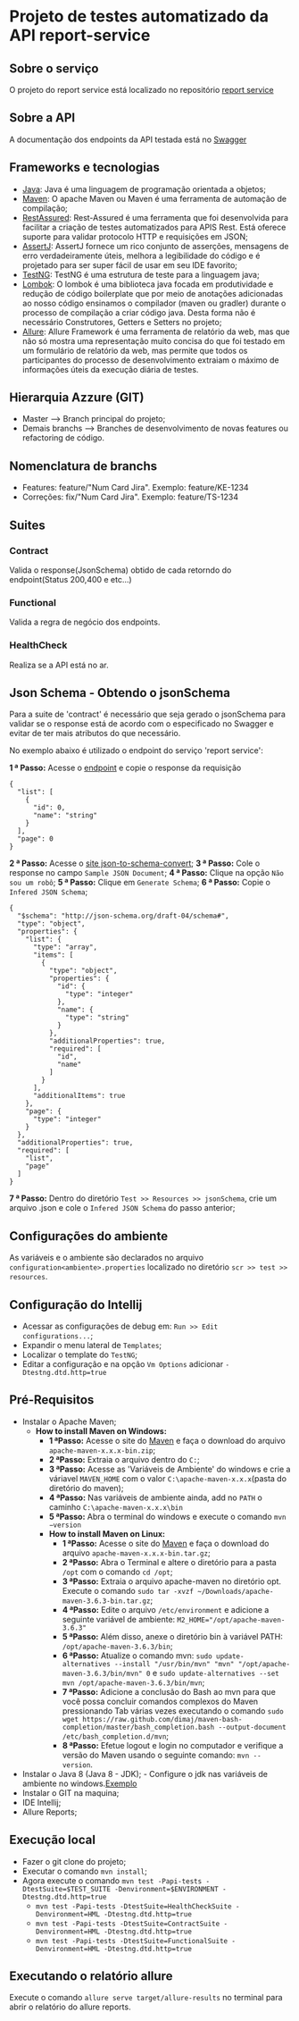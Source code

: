 # Projeto de testes automatizado da API report-service

## Sobre o serviço

O projeto do report service está localizado no repositório [report service]()

## Sobre a API

A documentação dos endpoints da API testada está no [Swagger](http://report.tangerino-staging.com.br/swagger-ui.html)

## Frameworks e tecnologias

- [Java](): Java é uma linguagem de programação orientada a objetos;
- [Maven](): O apache Maven ou Maven é uma ferramenta de automação de compilação;
- [RestAssured](): Rest-Assured é uma ferramenta que foi desenvolvida para facilitar a criação de testes automatizados para APIS Rest. Está oferece suporte para validar protocolo HTTP e requisições em JSON;
- [AssertJ](): AssertJ fornece um rico conjunto de asserções, mensagens de erro verdadeiramente úteis, melhora a legibilidade do código e é projetado para ser super fácil de usar em seu IDE favorito;
- [TestNG](): TestNG é uma estrutura de teste para a linguagem java;
- [Lombok](): O lombok é uma biblioteca java focada em produtividade e redução de código boilerplate que por meio de anotações adicionadas ao nosso código ensinamos o compilador (maven ou gradler) durante o processo de compilação a criar código java. Desta forma não é necessário Construtores, Getters e Setters no projeto;
- [Allure](): Allure Framework é uma ferramenta de relatório da web, mas que não só mostra uma representação muito concisa do que foi testado em um formulário de relatório da web, mas permite que todos os participantes do processo de desenvolvimento extraiam o máximo de informações úteis da execução diária de testes.

## Hierarquia Azzure (GIT)

- Master --> Branch principal do projeto;
- Demais branchs --> Branches de desenvolvimento de novas features ou refactoring de código.

## Nomenclatura de branchs

- Features: feature/"Num Card Jira". Exemplo: feature/KE-1234
- Correções: fix/"Num Card Jira". Exemplo: feature/TS-1234

## Suites

### Contract

Valida o response(JsonSchema) obtido de cada retorndo do endpoint(Status 200,400 e etc...)

### Functional

Valida a regra de negócio dos endpoints.

### HealthCheck

Realiza se a API está no ar.

## Json Schema - Obtendo o jsonSchema

Para a suite de 'contract' é necessário que seja gerado o jsonSchema para validar se o response está de acordo com o especificado no Swagger e evitar de ter mais atributos do que necessário.

No exemplo abaixo é utilizado o endpoint do serviço 'report service':

**1 ª Passo:** Acesse o [endpoint](http://report.tangerino-staging.com.br/swagger-ui.html#/filter-controller/getCompaniesUsingGET) e copie o response da requisição

```
{
  "list": [
    {
      "id": 0,
      "name": "string"
    }
  ],
  "page": 0
}
```
**2 ª Passo:** Acesse o [site json-to-schema-convert](https://www.liquid-technologies.com/online-json-to-schema-converter);
**3 ª Passo:** Cole o response no campo `Sample JSON Document`;
**4 ª Passo:** Clique na opção `Não sou um robô`;
**5 ª Passo:** Clique em `Generate Schema`;
**6 ª Passo:** Copie o `Infered JSON Schema`;
```
{
  "$schema": "http://json-schema.org/draft-04/schema#",
  "type": "object",
  "properties": {
    "list": {
      "type": "array",
      "items": [
        {
          "type": "object",
          "properties": {
            "id": {
              "type": "integer"
            },
            "name": {
              "type": "string"
            }
          },
          "additionalProperties": true,
          "required": [
            "id",
            "name"
          ]
        }
      ],
      "additionalItems": true
    },
    "page": {
      "type": "integer"
    }
  },
  "additionalProperties": true,
  "required": [
    "list",
    "page"
  ]
}
```
**7 ª Passo:** Dentro do diretório `Test >> Resources >> jsonSchema`, crie um arquivo .json e cole o `Infered JSON Schema` do passo anterior;

## Configurações do ambiente

As variáveis e o ambiente são declarados no arquivo `configuration<ambiente>.properties` localizado no diretório `scr >> test >> resources`.

## Configuração do Intellij

- Acessar as configurações de debug em: `Run >> Edit configurations...`;
- Expandir o menu lateral de `Templates`;
- Localizar o template do `TestNG`;
- Editar a configuração e na opção `Vm Options` adicionar `-Dtestng.dtd.http=true`


## Pré-Requisitos

- Instalar o Apache Maven;
    - **How to install Maven on Windows:**
        - **1 ªPasso:** Acesse o site do [Maven](http://maven.apache.org/download.cgi) e faça o download do arquivo `apache-maven-x.x.x-bin.zip`;
        - **2 ªPasso:** Extraia o arquivo dentro do `C:`;
        - **3 ªPasso:** Acesse as 'Variáveis de Ambiente' do windows e crie a váriavel `MAVEN_HOME` com o valor `C:\apache-maven-x.x.x`(pasta do diretório do maven);
        - **4 ªPasso:** Nas variáveis de ambiente ainda, add no `PATH` o caminho `C:\apache-maven-x.x.x\bin`
        - **5 ªPasso:** Abra o terminal do windows e execute o comando `mvn −version`
      - **How to install Maven on Linux:**
        - **1 ªPasso:** Acesse o site do [Maven](http://maven.apache.org/download.cgi) e faça o download do arquivo `apache-maven-x.x.x-bin.tar.gz`;
        - **2 ªPasso:** Abra o Terminal e altere o diretório para a pasta `/opt` com o comando `cd /opt`;
        - **3 ªPasso:** Extraia o arquivo apache-maven no diretório opt. Execute o comando `sudo tar -xvzf ~/Downloads/apache-maven-3.6.3-bin.tar.gz`;
        - **4 ªPasso:** Edite o arquivo `/etc/environment` e adicione a seguinte variável de ambiente: `M2_HOME="/opt/apache-maven-3.6.3"`
        - **5 ªPasso:** Além disso, anexe o diretório bin à variável PATH: `/opt/apache-maven-3.6.3/bin`;
        - **6 ªPasso:** Atualize o comando mvn: `sudo update-alternatives --install "/usr/bin/mvn" "mvn" "/opt/apache-maven-3.6.3/bin/mvn" 0` e `sudo update-alternatives --set mvn /opt/apache-maven-3.6.3/bin/mvn`;
        - **7 ªPasso:** Adicione a conclusão do Bash ao mvn para que você possa concluir comandos complexos do Maven pressionando Tab várias vezes executando o comando `sudo wget https://raw.github.com/dimaj/maven-bash-completion/master/bash_completion.bash --output-document /etc/bash_completion.d/mvn`;
        - **8 ªPasso:** Efetue logout e login no computador e verifique a versão do Maven usando o seguinte comando: `mvn --version`.
- Instalar o Java 8 (Java 8 - JDK);
        - Configure o jdk nas variáveis de ambiente no windows.[Exemplo](https://confluence.atlassian.com/confbr1/configurando-a-variavel-java_home-no-windows-933709538.html)
- Instalar o GIT na maquina;
- IDE Intellij;
- Allure Reports;

## Execução local

- Fazer o git clone do projeto;
- Executar o comando `mvn install`;
- Agora execute o comando `mvn test -Papi-tests -DtestSuite=$TEST_SUITE -Denvironment=$ENVIRONMENT -Dtestng.dtd.http=true`
    - `mvn test -Papi-tests -DtestSuite=HealthCheckSuite -Denvironment=HML -Dtestng.dtd.http=true`
    - `mvn test -Papi-tests -DtestSuite=ContractSuite -Denvironment=HML -Dtestng.dtd.http=true`
    - `mvn test -Papi-tests -DtestSuite=FunctionalSuite -Denvironment=HML -Dtestng.dtd.http=true`
    
## Executando o relatório allure

Execute o comando `allure serve target/allure-results` no terminal para abrir o relatório do allure reports.
